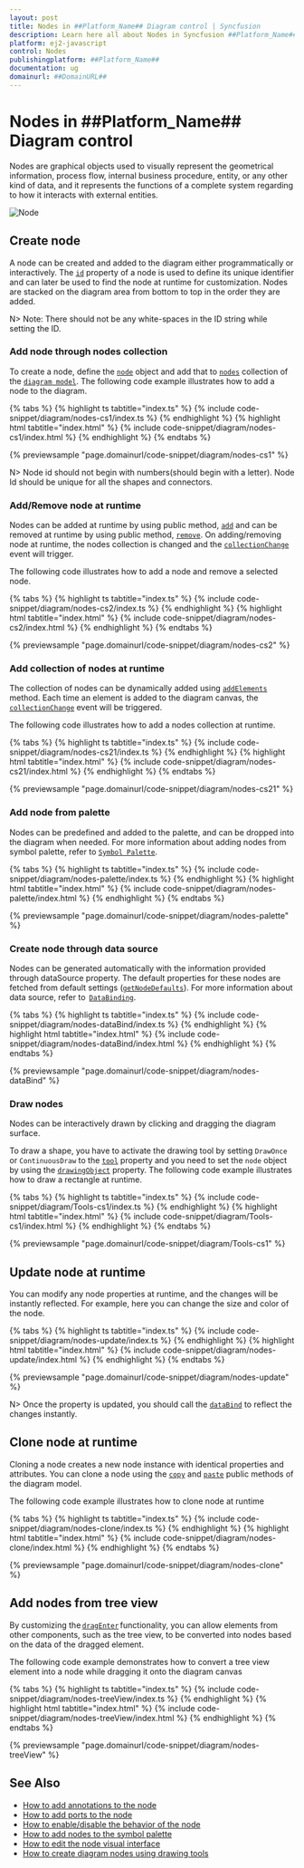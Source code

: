 ```yaml
---
layout: post
title: Nodes in ##Platform_Name## Diagram control | Syncfusion
description: Learn here all about Nodes in Syncfusion ##Platform_Name## Diagram control of Syncfusion Essential JS 2 and more.
platform: ej2-javascript
control: Nodes 
publishingplatform: ##Platform_Name##
documentation: ug
domainurl: ##DomainURL##
---
```


# Nodes in ##Platform_Name## Diagram control

Nodes are graphical objects used to visually represent the geometrical information, process flow, internal business procedure, entity, or any other kind of data, and it represents the functions of a complete system regarding to how it interacts with external entities.

![Node](images/node.png)

<!-- markdownlint-disable MD033 -->

## Create node

A node can be created and added to the diagram either programmatically or interactively. The [`id`](../api/diagram/nodeModel/#id) property of a node is used to define its unique identifier and can later be used to find the node at runtime for customization. Nodes are stacked on the diagram area from bottom to top in the order they are added.

N> Note: There should not be any white-spaces in the ID string while setting the ID.

### Add node through nodes collection

To create a node, define the [`node`](../api/diagram/node) object and add that to [`nodes`](../api/diagram/nodeModel/) collection of the [`diagram model`](../api/diagram/). The following code example illustrates how to add a node to the diagram.

{% tabs %}
{% highlight ts tabtitle="index.ts" %}
{% include code-snippet/diagram/nodes-cs1/index.ts %}
{% endhighlight %}
{% highlight html tabtitle="index.html" %}
{% include code-snippet/diagram/nodes-cs1/index.html %}
{% endhighlight %}
{% endtabs %}
        
{% previewsample "page.domainurl/code-snippet/diagram/nodes-cs1" %}

N> Node id should not begin with numbers(should begin with a letter). Node Id should be unique for all the shapes and connectors.

### Add/Remove node at runtime

Nodes can be added at runtime by using public method, [`add`](../api/diagram/#add) and can be removed at runtime by using public method, [`remove`](../api/diagram/#remove). On adding/removing node at runtime, the nodes collection is changed and the [`collectionChange`](../api/diagram/iCollectionChangeEventArgs/) event will trigger.


The following code illustrates how to add a node and remove a selected node.

{% tabs %}
{% highlight ts tabtitle="index.ts" %}
{% include code-snippet/diagram/nodes-cs2/index.ts %}
{% endhighlight %}
{% highlight html tabtitle="index.html" %}
{% include code-snippet/diagram/nodes-cs2/index.html %}
{% endhighlight %}
{% endtabs %}
        
{% previewsample "page.domainurl/code-snippet/diagram/nodes-cs2" %}

### Add collection of nodes at runtime

The collection of nodes can be dynamically added using [`addElements`](../api/diagram/#addelements) method. Each time an element is added to the diagram canvas, the [`collectionChange`](../api/diagram/iCollectionChangeEventArgs/) event will be triggered.

The following code illustrates how to add a nodes collection at runtime.

{% tabs %}
{% highlight ts tabtitle="index.ts" %}
{% include code-snippet/diagram/nodes-cs21/index.ts %}
{% endhighlight %}
{% highlight html tabtitle="index.html" %}
{% include code-snippet/diagram/nodes-cs21/index.html %}
{% endhighlight %}
{% endtabs %}

{% previewsample "page.domainurl/code-snippet/diagram/nodes-cs21" %}

### Add node from palette

Nodes can be predefined and added to the palette, and can be dropped into the diagram when needed. For more information about adding nodes from symbol palette, refer to [`Symbol Palette`](./symbol-palette).


{% tabs %}
{% highlight ts tabtitle="index.ts" %}
{% include code-snippet/diagram/nodes-palette/index.ts %}
{% endhighlight %}
{% highlight html tabtitle="index.html" %}
{% include code-snippet/diagram/nodes-palette/index.html %}
{% endhighlight %}
{% endtabs %}
        
{% previewsample "page.domainurl/code-snippet/diagram/nodes-palette" %}

### Create node through data source

Nodes can be generated automatically with the information provided through dataSource property. The default properties for these nodes are fetched from default settings ([`getNodeDefaults`](../api/diagram/#getnodedefaults)). For more information about data source, refer to  [`DataBinding`](./data-binding).

{% tabs %}
{% highlight ts tabtitle="index.ts" %}
{% include code-snippet/diagram/nodes-dataBind/index.ts %}
{% endhighlight %}
{% highlight html tabtitle="index.html" %}
{% include code-snippet/diagram/nodes-dataBind/index.html %}
{% endhighlight %}
{% endtabs %}

{% previewsample "page.domainurl/code-snippet/diagram/nodes-dataBind" %}

### Draw nodes

Nodes can be interactively drawn by clicking and dragging the diagram surface.

To draw a shape, you have to activate the drawing tool by setting `DrawOnce` or `ContinuousDraw` to the [`tool`](../api/diagram/#tool) property and you need to set the `node` object by using the [`drawingObject`](../api/diagram/#drawingobject) property. The following code example illustrates how to draw a rectangle at runtime.

{% tabs %}
{% highlight ts tabtitle="index.ts" %}
{% include code-snippet/diagram/Tools-cs1/index.ts %}
{% endhighlight %}
{% highlight html tabtitle="index.html" %}
{% include code-snippet/diagram/Tools-cs1/index.html %}
{% endhighlight %}
{% endtabs %}
        
{% previewsample "page.domainurl/code-snippet/diagram/Tools-cs1" %}

## Update node at runtime

You can modify any node properties at runtime, and the changes will be instantly reflected. For example, here you can change the size and color of the node.

{% tabs %}
{% highlight ts tabtitle="index.ts" %}
{% include code-snippet/diagram/nodes-update/index.ts %}
{% endhighlight %}
{% highlight html tabtitle="index.html" %}
{% include code-snippet/diagram/nodes-update/index.html %}
{% endhighlight %}
{% endtabs %}
        
{% previewsample "page.domainurl/code-snippet/diagram/nodes-update" %}

N> Once the property is updated, you should call the [`dataBind`](../api/diagram/#databind) to reflect the changes instantly.

## Clone node at runtime

Cloning a node creates a new node instance with identical properties and attributes. You can clone a node using the [`copy`](../api/diagram/#copy) and [`paste`](../api/diagram/#paste) public methods of the diagram model.

 
The following code example illustrates how to clone node at runtime

{% tabs %}
{% highlight ts tabtitle="index.ts" %}
{% include code-snippet/diagram/nodes-clone/index.ts %}
{% endhighlight %}
{% highlight html tabtitle="index.html" %}
{% include code-snippet/diagram/nodes-clone/index.html %}
{% endhighlight %}
{% endtabs %}
        
{% previewsample "page.domainurl/code-snippet/diagram/nodes-clone" %}

## Add nodes from tree view

By customizing the [`dragEnter`](../api/diagram/iDragEnterEventArgs/) functionality, you can allow elements from other components, such as the tree view, to be converted into nodes based on the data of the dragged element.

The following code example demonstrates how to convert a tree view element into a node while dragging it onto the diagram canvas 

{% tabs %}
{% highlight ts tabtitle="index.ts" %}
{% include code-snippet/diagram/nodes-treeView/index.ts %}
{% endhighlight %}
{% highlight html tabtitle="index.html" %}
{% include code-snippet/diagram/nodes-treeView/index.html %}
{% endhighlight %}
{% endtabs %}
        
{% previewsample "page.domainurl/code-snippet/diagram/nodes-treeView" %}

## See Also

* [How to add annotations to the node](./node-labels.md)
* [How to add ports to the node](./ports)
* [How to enable/disable the behavior of the node](./constraints#node-constraints)
* [How to add nodes to the symbol palette](./symbol-palette)
* [How to edit the node visual interface](./interaction#selection)
* [How to create diagram nodes using drawing tools](./tools#draw-nodes)
